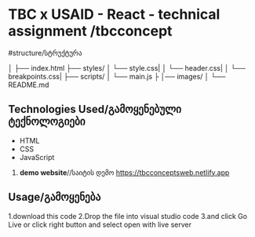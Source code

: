 # TBC x USAID - React - technical assignment /tbcconcept


#structure/სტრუქტურა

│
├── index.html
├── styles/
│ └── style.css|
│ └── header.css|
│ └── breakpoints.css|
├── scripts/
│ └── main.js
├
│── images/
│
└── README.md

## Technologies Used/გამოყენებული ტექნოლოგიები

- HTML 
- CSS 
- JavaScript

1. **demo website**//საიტის დემო
   https://tbcconceptsweb.netlify.app

## Usage/გამოყენება
1.download this code
2.Drop the file into visual studio code
3.and click Go Live or click right button and select open with live server


